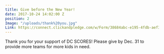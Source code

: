 ```yaml
---
title: Give before the New Year!
date: 2017-10-24 14:02:00 Z
position: 2
Image: "/uploads/thank%20you.jpg"
Link: https://connect.clickandpledge.com/w/Form/38684abc-e195-4fdb-aef3-2ed5aeb51d61?636153321160038799
---
```


Thank you for your support of DC SCORES! Please give by Dec. 31 to provide more teams for more kids in need. 